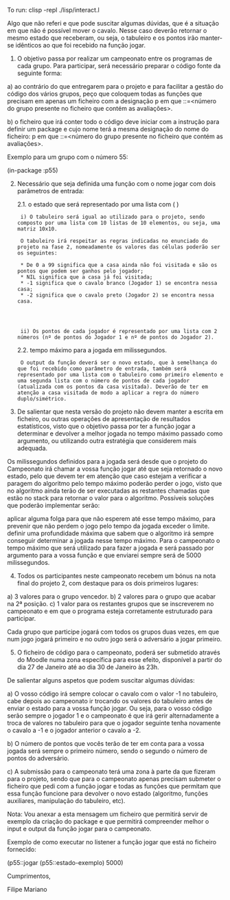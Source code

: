 To run:
clisp -repl ./lisp/interact.l

Algo que não referi e que pode suscitar algumas dúvidas, que é a situação em que não é possível mover o cavalo. Nesse caso deverão retornar o mesmo estado que receberam, ou seja, o tabuleiro e os pontos irão manter-se idênticos ao que foi recebido na função jogar.


1. O objetivo passa por realizar um campeonato entre os programas de cada grupo. Para participar, será necessário preparar o código fonte da seguinte forma:

  a) ao contrário do que entregarem para o projeto e para facilitar a gestão do código dos vários grupos, peço que coloquem todas as funções que precisam em apenas um ficheiro com a designação p<grupo> em que <grupo>::=<número do grupo presente no ficheiro que contém as avaliações>.

  b) o ficheiro que irá conter todo o código deve iniciar com a instrução para definir um package e cujo nome terá a mesma designação do nome do ficheiro: p<grupo> em que <grupo>::=<número do grupo presente no ficheiro que contém as avaliações>.

  Exemplo para um grupo com o número 55:

  (in-package :p55)

 

2. Necessário que seja definida uma função com o nome jogar com dois parâmetros de entrada:

    2.1. o estado que será representado por uma lista com (<tabuleiro> <pontos de cada jogador>)

        i) O tabuleiro será igual ao utilizado para o projeto, sendo composto por uma lista com 10 listas de 10 elementos, ou seja, uma matriz 10x10.

        O tabuleiro irá respeitar as regras indicadas no enunciado do projeto na fase 2, nomeadamente os valores das células poderão ser os seguintes:

        * De 0 a 99 significa que a casa ainda não foi visitada e são os pontos que podem ser ganhos pelo jogador;
        * NIL significa que a casa já foi visitada;
        * -1 significa que o cavalo branco (Jogador 1) se encontra nessa casa;
        * -2 significa que o cavalo preto (Jogador 2) se encontra nessa casa.

        
        

        ii) Os pontos de cada jogador é representado por uma lista com 2 números (nº de pontos do Jogador 1 e nº de pontos do Jogador 2).

    2.2. tempo máximo para a jogada em milissegundos.

 

        O output da função deverá ser o novo estado, que à semelhança do que foi recebido como parâmetro de entrada, também será representado por uma lista com o tabuleiro como primeiro elemento e uma segunda lista com o número de pontos de cada jogador (atualizada com os pontos da casa visitada). Deverão de ter em atenção a casa visitada de modo a aplicar a regra do número duplo/simétrico.

 

3. De salientar que nesta versão do projeto não devem manter a escrita em ficheiro, ou outras operações de apresentação de resultados estatísticos, visto que o objetivo passa por ter a função jogar a determinar e devolver a melhor jogada no tempo máximo passado como argumento, ou utilizando outra estratégia que considerem mais adequada. 

Os milissegundos definidos para a jogada será desde que o projeto do Campeonato irá chamar a vossa função jogar até que seja retornado o novo estado, pelo que devem ter em atenção que caso estejam a verificar a paragem do algoritmo pelo tempo máximo poderão perder o jogo, visto que no algoritmo ainda terão de ser executadas as restantes chamadas que estão no stack para retornar o valor para o algoritmo. Possíveis soluções que poderão implementar serão:

aplicar alguma folga para que não esperem até esse tempo máximo, para prevenir que não perdem o jogo pelo tempo da jogada exceder o limite.
definir uma profundidade máxima que sabem que o algoritmo irá sempre conseguir determinar a jogada nesse tempo máximo.
Para o campeonato o tempo máximo que será utilizado para fazer a jogada e será passado por argumento para a vossa função e que enviarei sempre será de 5000 milissegundos.

 

4. Todos os participantes neste campeonato recebem um bónus na nota final do projeto 2, com destaque para os dois primeiros lugares:

a) 3 valores para o grupo vencedor.
b) 2 valores para o grupo que acabar na 2ª posição.
c) 1 valor para os restantes grupos que se inscreverem no campeonato e em que o programa esteja corretamente estruturado para participar.

Cada grupo que participe jogará com todos os grupos duas vezes, em que num jogo jogará primeiro e no outro jogo será o adversário a jogar primeiro.

 

5. O ficheiro de código para o campeonato, poderá ser submetido através do Moodle numa zona específica para esse efeito, disponível a partir do dia 27 de Janeiro até ao dia 30 de Janeiro às 23h.

 

De salientar alguns aspetos que podem suscitar algumas dúvidas:

a)    O vosso código irá sempre colocar o cavalo com o valor -1 no tabuleiro, cabe depois ao campeonato ir trocando os valores do tabuleiro antes de enviar o estado para a vossa função jogar. Ou seja, para o vosso código serão sempre o jogador 1 e o campeonato é que irá gerir alternadamente a troca de valores no tabuleiro para que o jogador seguinte tenha novamente o cavalo a -1 e o jogador anterior o cavalo a -2.

b)    O número de pontos que vocês terão de ter em conta para a vossa jogada será sempre o primeiro número, sendo o segundo o número de pontos do adversário.

c)    A submissão para o campeonato terá uma zona à parte da que fizeram para o projeto, sendo que para o campeonato apenas precisam submeter o ficheiro que pedi com a função jogar e todas as funções que permitam que essa função funcione para devolver o novo estado (algoritmo, funções auxiliares, manipulação do tabuleiro, etc).

Nota: Vou anexar a esta mensagem um ficheiro que permitirá servir de exemplo da criação do package e que permitirá compreender melhor o input e output da função jogar para o campeonato.

Exemplo de como executar no listener a função jogar que está no ficheiro fornecido:

(p55::jogar (p55::estado-exemplo) 5000)



Cumprimentos,

Filipe Mariano